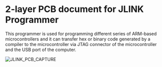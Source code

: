# 2-layer PCB document for JLINK Programmer 

This programmer is used for programming different series of ARM-based microcontrollers and it can transfer hex or binary code generated by a compiler to the microcontroller via JTAG connector of the microcontroller and the USB port of the computer.


![JLINK_PCB_CAPTURE](https://github.com/parhamsoltani/JLINK_programmer/assets/70743729/9b436b38-711d-4483-9215-2ba1b715c911)
